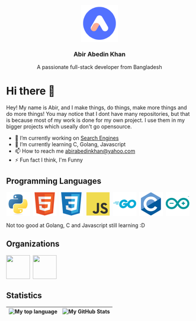 <p align="center">
 <img width="100px" src="https://raw.githubusercontent.com/abirabedinkhan/abirabedinkhan/main/bg.png" align="center" alt="GitHub Readme Stats" />
 <h3 align="center">Abir Abedin Khan</h3>
 <p align="center">A passionate full-stack developer from Bangladesh</p>
</p>

# Hi there 👋
Hey! My name is Abir, and I make things, do things, make more things and do more things!
You may notice that I dont have many repositories, but that is because most of my work is done for my own project. I use them in my bigger projects which useally don't go opensource.
- 🔭 I’m currently working on [Search Engines](https://searchbd.net/)
- 🌱 I’m currently learning C, Golang, Javascript
- 📫 How to reach me [abirabedinkhan@yahoo.com](mailto:abirabedinkhan@yahoo.com)
- ⚡ Fun fact I think, I'm Funny

## Programming Languages
<img src="https://github.com/devicons/devicon/blob/master/icons/python/python-original.svg" width="64" height="64"/>&nbsp;
<img src="https://github.com/devicons/devicon/blob/master/icons/html5/html5-original.svg" width="64" height="64"/>&nbsp;
<img src="https://github.com/devicons/devicon/blob/master/icons/css3/css3-original.svg" width="64" height="64"/>&nbsp;
<img src="https://github.com/devicons/devicon/blob/master/icons/javascript/javascript-original.svg" width="64" height="64"/>&nbsp;
<img src="https://github.com/devicons/devicon/blob/master/icons/go/go-original-wordmark.svg" width="64" height="64"/>&nbsp;
<img src="https://github.com/devicons/devicon/blob/master/icons/c/c-original.svg" width="64" height="64"/>&nbsp;
<img src="https://github.com/devicons/devicon/blob/master/icons/arduino/arduino-original.svg" width="64" height="64"/>&nbsp;

Not too good at Golang, C and Javascript still learning :D

## Organizations
<img src="https://avatars.githubusercontent.com/Panni-It-Ltd" width="64" height="64"/>&nbsp;
<img src="https://avatars.githubusercontent.com/SearchBDOfficial" width="64" height="64"/>&nbsp;

## Statistics
|![My top language](https://github-readme-stats.vercel.app/api/top-langs/?username=abirabedinkhan&show_icons=true&title_color=4F8CC9&text_color=9f9f9f&bg_color=00000000&hide_border=true&icon_color=00000000&count_private=true)|![My GitHub Stats](https://github-readme-stats.vercel.app/api?username=abirabedinkhan&show_icons=true&title_color=4F8CC9&text_color=9f9f9f&bg_color=00000000&hide_border=true&icon_color=4F8CC9&count_private=true&show_icons=true)|
|-|-|
